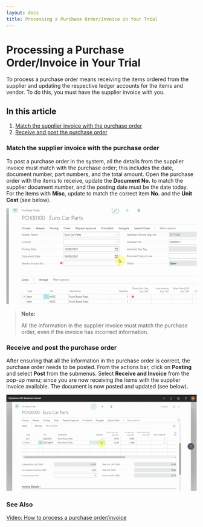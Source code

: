 ```yaml
---
layout: docs
title: Processing a Purchase Order/Invoice in Your Trial
---
```


# Processing a Purchase Order/Invoice in Your Trial 

To process a purchase order means receiving the items ordered from the supplier and updating the respective ledger accounts for the items and vendor. To do this, you must have the supplier invoice with you. 

## In this article

1. [Match the supplier invoice with the purchase order](#match-the-supplier-invoice-with-the-purchase-order)
2. [Receive and post the purchase order](#receive-and-post-the-purchase-order)

### Match the supplier invoice with the purchase order
To post a purchase order in the system, all the details from the supplier invoice must match with the purchase order; this includes the date, document number, part numbers, and the total amount. Open the purchase order with the items to receive, update the **Document No.** to match the supplier document number, and the posting date must be the date today. For the items with **Misc**, update to match the correct item **No.** and the **Unit Cost** (see below).

![](media/garagehive-trial-processing-a-purchase-order1.gif)

> **Note:** 
>
> All the information in the supplier invoice must match the purchase order, even if the invoice has incorrect information.

### Receive and post the purchase order
After ensuring that all the information in the purchase order is correct, the purchase order needs to be posted. From the actions bar, click on **Posting** and select **Post** from the submenus. Select **Receive and Invoice** from the pop-up menu; since you are now receiving the items with the supplier invoice available. The document is now posted and updated (see below).

![](media/garagehive-trial-processing-a-purchase-order2.gif) 

### **See Also**

[Video: How to process a purchase order/invoice](https://www.youtube.com/watch?v=eKXEvrj1QQQ&:target="_blank")